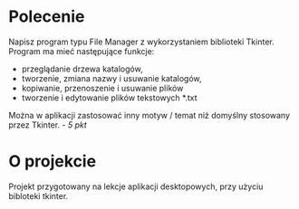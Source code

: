 # Polecenie
Napisz program typu File Manager z wykorzystaniem biblioteki Tkinter. Program ma mieć następujące funkcje:

- przeglądanie drzewa katalogów,
- tworzenie, zmiana nazwy i usuwanie katalogów,
- kopiwanie, przenoszenie i usuwanie plików
- tworzenie i edytowanie plików tekstowych *.txt

Można w aplikacji zastosować inny motyw / temat niż domyślny stosowany przez Tkinter. - *5 pkt*


# O projekcie
Projekt przygotowany na lekcje aplikacji desktopowych, przy użyciu bibloteki tkinter.